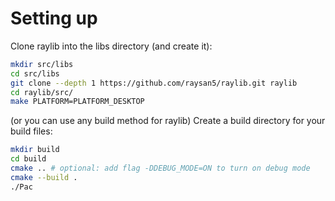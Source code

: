 # Setting up
Clone raylib into the libs directory (and create it):
```bash
mkdir src/libs
cd src/libs
git clone --depth 1 https://github.com/raysan5/raylib.git raylib
cd raylib/src/
make PLATFORM=PLATFORM_DESKTOP
```
(or you can use any build method for raylib)
Create a build directory for your build files:
```bash
mkdir build
cd build
cmake .. # optional: add flag -DDEBUG_MODE=ON to turn on debug mode
cmake --build .
./Pac
```

